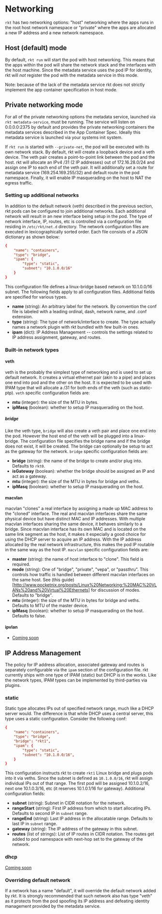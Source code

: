 # Networking

`rkt` has two networking options: "host" networking where the apps runs in the root host network namespace or "private" where the apps are allocated a new IP address and a new network namespace.

## Host (default) mode

By default, `rkt run` will start the pod with host networking.
This means that the apps within the pod will share the network stack and the interfaces with the host machine.
Since the metadata service uses the pod IP for identity, rkt will _not_ register the pod with the metadata service in this mode.

Note: because of the lack of the metadata service rkt does not strictly implement the app container specification in host mode.

## Private networking mode

For all of the private networking options the metadata service, launched via `rkt metadata-service`, must be running.
The service will listen on 0.0.0.0:2375 by default and provides the private networking containers the metadata services described in the App Container Spec.
Ideally this metadata service is launched via your systems init system.

If `rkt run` is started with `--private-net`, the pod will be executed with its own network stack.
By default, rkt will create a loopback device and a veth device. The veth pair creates a point-to-point link between the pod and the host.
rkt will allocate an IPv4 /31 (2 IP addresses) out of 172.16.28.0/24 and assign one IP to each end of the veth pair.
It will additionally set a route for metadata service (169.254.169.255/32) and default route in the pod namespace.
Finally, it will enable IP masquerading on the host to NAT the egress traffic.

### Setting up additional networks

In addition to the default network (veth) described in the previous section, rkt pods can be configured to join additional networks.
Each additional network will result in an new interface being setup in the pod.
The type of network interface, IP, routes, etc is controlled via a configuration file residing in `/etc/rkt/net.d` directory.
The network configuration files are executed in lexicographically sorted order. Each file consists of a JSON dictionary as shown below:

```/etc/rkt/net.d/10-containers.conf
{
	"name": "containers",
	"type": "bridge",
	"ipam": {
		"type": "static",
		"subnet": "10.1.0.0/16"
	}
}
```

This configuration file defines a linux-bridge based network on 10.1.0.0/16 subnet.
The following fields apply to all configuration files.
Additional fields are specified for various types.

- **name** (string): An arbitrary label for the network. By convention the conf file is labeled with a leading ordinal, dash, network name, and .conf extension.
- **type** (string): The type of network/interface to create. The type actually names a network plugin with rkt bundled with few built-in ones.
- **ipam** (dict): IP Address Management -- controls the settings related to IP address assignment, gateway, and routes.

### Built-in network types

#### veth

veth is the probably the simplest type of networking and is used to set up default network. It creates a virtual ethernet pair (akin to a pipe) and places one end into pod and the other on the host. It is expected to be used with IPAM type that will allocate a /31 for both ends of the veth (such as static-ptp). `veth` specific configuration fields are:

- **mtu** (integer): the size of the MTU in bytes.
- **ipMasq** (boolean): whether to setup IP masquerading on the host.

##### bridge

Like the veth type, `bridge` will also create a veth pair and place one end into the pod. However the host end of the veth will be plugged into a linux-bridge.
The configuration file specifies the bridge name and if the bridge does not exist, it will be created.
The bridge can optionally be setup to act as the gateway for the network. `bridge` specific configuration fields are:

- **bridge** (string): the name of the bridge to create and/or plug into. Defaults to `rkt0`.
- **isGateway** (boolean): whether the bridge should be assigned an IP and act as a gateway.
- **mtu** (integer): the size of the MTU in bytes for bridge and veths.
- **ipMasq** (boolean): whether to setup IP masquerading on the host.

#### macvlan

macvlan "clones" a real interface by assigning a made up MAC address to the "cloned" interface.
The real and macvlan interfaces share the same physical device but have distinct MAC and IP addresses.
With multiple macvlan interfaces sharing the same device, it behaves similarly to a bridge.
Since macvlan interface has its own MAC and is located on the same link segment as the host, it makes it especially a good choice for using the DHCP server to acquire an IP address.
With the IP address allocated by the real network infrastructure, this makes the pod IP routable in the same way as the host IP. `macvlan` specific configuration fields are:

- **master** (string): the name of host interface to "clone". This field is required.
- **mode** (string): One of "bridge", "private", "vepa", or "passthru". This controls how traffic is handled between different macvlan interfaces on the same host. See (this guide)[http://www.pocketnix.org/posts/Linux%20Networking:%20MAC%20VLANs%20and%20Virtual%20Ethernets] for discussion of modes. Defaults to "bridge".
- **mtu** (integer): the size of the MTU in bytes for bridge and veths. Defaults to MTU of the master device.
- **ipMasq** (boolean): whether to setup IP masquerading on the host. Defaults to false.

#### ipvlan

- [Coming soon](https://github.com/coreos/rkt/issues/479)

## IP Address Management

The policy for IP address allocation, associated gateway and routes is separately configurable via the `ipam` section of the configuration file.
rkt currently ships with one type of IPAM (static) but DHCP is in the works. Like the network types, IPAM types can be implemented by third-parties via plugins.

### static

Static type allocates IPs out of specified network range, much like a DHCP server would.
The difference is that while DHCP uses a central server, this type uses a static configuration.
Consider the following conf:

```/etc/rkt/net.d/10-containers.conf
{
	"name": "containers",
	"type": "bridge",
	"bridge": "rkt1",
	"ipam": {
		"type": "static",
		"subnet": "10.1.0.0/16",
	}
}
```

This configuration instructs rkt to create `rkt1` Linux bridge and plugs pods into it via veths.
Since the subnet is defined as `10.1.0.0/16`, rkt will assign individual IPs out of that range.
The first pod will be assigned 10.1.0.2/16, next one 10.1.0.3/16, etc (it reserves 10.1.0.1/16 for gateway).
Additional configuration fields:

- **subnet** (string): Subnet in CIDR notation for the network.
- **rangeStart** (string): First IP address from which to start allocating IPs. Defaults to second IP in `subnet` range.
- **rangeEnd** (string): Last IP address in the allocatable range. Defaults to last IP in `subnet` range.
- **gateway** (string): The IP address of the gateway in this subnet.
- **routes** (list of strings): List of IP routes in CIDR notation. The routes get added to pod namespace with next-hop set to the gateway of the network.

### dhcp

[Coming soon](https://github.com/coreos/rkt/issues/558)

### Overriding default network
If a network has a name "default", it will override the default network added
by rkt. It is strongly recommended that such network also has type "veth" as
it protects from the pod spoofing its IP address and defeating identity
management provided by the metadata service.
